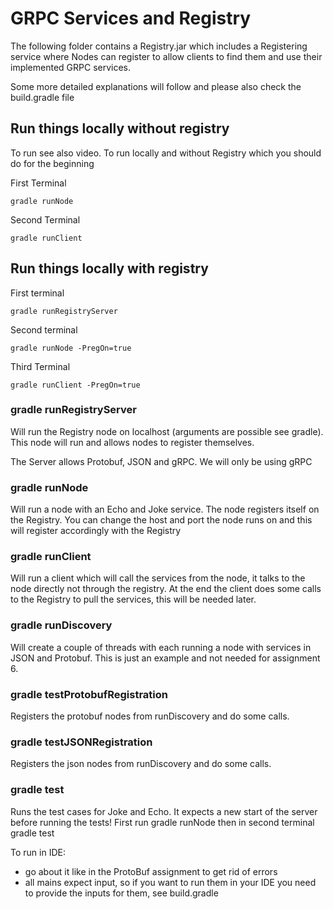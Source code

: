 # GRPC Services and Registry

The following folder contains a Registry.jar which includes a Registering service where Nodes can register to allow clients to find them and use their implemented GRPC services. 

Some more detailed explanations will follow and please also check the build.gradle file

## Run things locally without registry
To run see also video. To run locally and without Registry which you should do for the beginning

First Terminal

    gradle runNode

Second Terminal

    gradle runClient

## Run things locally with registry

First terminal

    gradle runRegistryServer

Second terminal

    gradle runNode -PregOn=true 

Third Terminal

    gradle runClient -PregOn=true

### gradle runRegistryServer
Will run the Registry node on localhost (arguments are possible see gradle). This node will run and allows nodes to register themselves. 

The Server allows Protobuf, JSON and gRPC. We will only be using gRPC

### gradle runNode
Will run a node with an Echo and Joke service. The node registers itself on the Registry. You can change the host and port the node runs on and this will register accordingly with the Registry

### gradle runClient
Will run a client which will call the services from the node, it talks to the node directly not through the registry. At the end the client does some calls to the Registry to pull the services, this will be needed later.

### gradle runDiscovery
Will create a couple of threads with each running a node with services in JSON and Protobuf. This is just an example and not needed for assignment 6. 

### gradle testProtobufRegistration
Registers the protobuf nodes from runDiscovery and do some calls. 

### gradle testJSONRegistration
Registers the json nodes from runDiscovery and do some calls. 

### gradle test
Runs the test cases for Joke and Echo. It expects a new start of the server before running the tests!
First run
    gradle runNode
then in second terminal
    gradle test

To run in IDE:
- go about it like in the ProtoBuf assignment to get rid of errors
- all mains expect input, so if you want to run them in your IDE you need to provide the inputs for them, see build.gradle